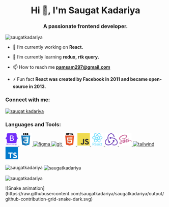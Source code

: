 <h1 align="center">Hi 👋, I'm Saugat Kadariya</h1>
<h3 align="center">A passionate frontend developer.</h3>

<p align="left"> <img src="https://komarev.com/ghpvc/?username=saugatkadariya&label=Profile%20views&color=0e75b6&style=flat" alt="saugatkadariya" /> </p>

- 🔭 I’m currently working on **React.**

- 🌱 I’m currently learning **redux, rtk query.**

- 📫 How to reach me **pamsam297@gmail.com**

- ⚡ Fun fact **React was created by Facebook in 2011 and became open-source in 2013.**

<h3 align="left">Connect with me:</h3>
<p align="left">
<a href="https://linkedin.com/in/saugat kadariya" target="blank"><img align="center" src="https://raw.githubusercontent.com/rahuldkjain/github-profile-readme-generator/master/src/images/icons/Social/linked-in-alt.svg" alt="saugat kadariya" height="30" width="40" /></a>
</p>

<h3 align="left">Languages and Tools:</h3>
<p align="left"> <a href="https://getbootstrap.com" target="_blank" rel="noreferrer"> <img src="https://raw.githubusercontent.com/devicons/devicon/master/icons/bootstrap/bootstrap-plain-wordmark.svg" alt="bootstrap" width="40" height="40"/> </a> <a href="https://www.w3schools.com/css/" target="_blank" rel="noreferrer"> <img src="https://raw.githubusercontent.com/devicons/devicon/master/icons/css3/css3-original-wordmark.svg" alt="css3" width="40" height="40"/> </a> <a href="https://www.figma.com/" target="_blank" rel="noreferrer"> <img src="https://www.vectorlogo.zone/logos/figma/figma-icon.svg" alt="figma" width="40" height="40"/> </a> <a href="https://git-scm.com/" target="_blank" rel="noreferrer"> <img src="https://www.vectorlogo.zone/logos/git-scm/git-scm-icon.svg" alt="git" width="40" height="40"/> </a> <a href="https://www.w3.org/html/" target="_blank" rel="noreferrer"> <img src="https://raw.githubusercontent.com/devicons/devicon/master/icons/html5/html5-original-wordmark.svg" alt="html5" width="40" height="40"/> </a> <a href="https://developer.mozilla.org/en-US/docs/Web/JavaScript" target="_blank" rel="noreferrer"> <img src="https://raw.githubusercontent.com/devicons/devicon/master/icons/javascript/javascript-original.svg" alt="javascript" width="40" height="40"/> </a> <a href="https://reactjs.org/" target="_blank" rel="noreferrer"> <img src="https://raw.githubusercontent.com/devicons/devicon/master/icons/react/react-original-wordmark.svg" alt="react" width="40" height="40"/> </a> <a href="https://redux.js.org" target="_blank" rel="noreferrer"> <img src="https://raw.githubusercontent.com/devicons/devicon/master/icons/redux/redux-original.svg" alt="redux" width="40" height="40"/> </a> <a href="https://sass-lang.com" target="_blank" rel="noreferrer"> <img src="https://raw.githubusercontent.com/devicons/devicon/master/icons/sass/sass-original.svg" alt="sass" width="40" height="40"/> </a> <a href="https://tailwindcss.com/" target="_blank" rel="noreferrer"> <img src="https://www.vectorlogo.zone/logos/tailwindcss/tailwindcss-icon.svg" alt="tailwind" width="40" height="40"/> </a> <a href="https://www.typescriptlang.org/" target="_blank" rel="noreferrer"> <img src="https://raw.githubusercontent.com/devicons/devicon/master/icons/typescript/typescript-original.svg" alt="typescript" width="40" height="40"/> </a> </p>

<p><img align="left" src="https://github-readme-stats.vercel.app/api/top-langs?username=saugatkadariya&show_icons=true&locale=en&layout=compact" alt="saugatkadariya" /></p>

<p>&nbsp;<img align="center" src="https://github-readme-stats.vercel.app/api?username=saugatkadariya&show_icons=true&locale=en" alt="saugatkadariya" /></p>

<p><img align="center" src="https://github-readme-streak-stats.herokuapp.com/?user=saugatkadariya&" alt="saugatkadariya" /></p>
![Snake animation](https://raw.githubusercontent.com/saugatkadariya/saugatkadariya/output/github-contribution-grid-snake-dark.svg)
